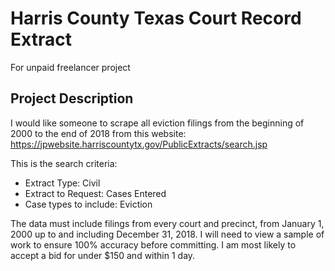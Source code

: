 # Harris County Texas Court Record Extract
For unpaid freelancer project

## Project Description

I would like someone to scrape all eviction filings from the beginning of 2000 to the end of 2018 from this website: https://jpwebsite.harriscountytx.gov/PublicExtracts/search.jsp

This is the search criteria:
- Extract Type: Civil
- Extract to Request: Cases Entered
- Case types to include: Eviction

The data must include filings from every court and precinct, from January 1, 2000 up to and including December 31, 2018. I will need to view a sample of work to ensure 100% accuracy before committing. I am most likely to accept a bid for under $150 and within 1 day.
